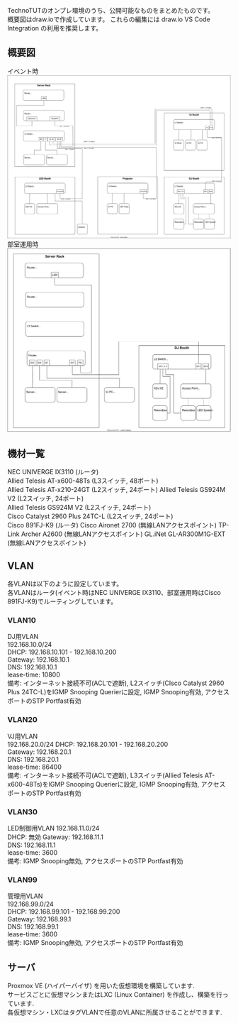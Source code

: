 TechnoTUTのオンプレ環境のうち、公開可能なものをまとめたものです。  
概要図はdraw.ioで作成しています。 これらの編集には draw.io VS Code Integration の利用を推奨します。

## 概要図
イベント時  
![概要図](https://raw.githubusercontent.com/TechnoTUT/Infrastructure/main/network/event.drawio.svg)  
部室運用時  
![概要図](https://raw.githubusercontent.com/TechnoTUT/Infrastructure/main/network/clubroom.drawio.svg)  

## 機材一覧
NEC UNIVERGE IX3110 (ルータ)  
Allied Telesis AT-x600-48Ts (L3スイッチ, 48ポート)  
Allied Telesis AT-x210-24GT (L2スイッチ, 24ポート)
Allied Telesis GS924M V2 (L2スイッチ, 24ポート)  
Allied Telesis GS924M V2 (L2スイッチ, 24ポート)  
Cisco Catalyst 2960 Plus 24TC-L (L2スイッチ, 24ポート)  
Cisco 891FJ-K9 (ルータ)
Cisco Aironet 2700 (無線LANアクセスポイント)
TP-Link Archer A2600 (無線LANアクセスポイント)
GL.iNet GL-AR300M1G-EXT (無線LANアクセスポイント)

## VLAN
各VLANは以下のように設定しています。  
各VLANはルータ(イベント時はNEC UNIVERGE IX3110、部室運用時はCisco 891FJ-K9)でルーティングしています。  

### VLAN10
DJ用VLAN  
192.168.10.0/24  
DHCP: 192.168.10.101 - 192.168.10.200  
Gateway: 192.168.10.1  
DNS: 192.168.10.1  
lease-time: 10800  
備考: インターネット接続不可(ACLで遮断), L2スイッチ(CIsco Catalyst 2960 Plus 24TC-L)をIGMP Snooping Querierに設定, IGMP Snooping有効, アクセスポートのSTP Portfast有効  

### VLAN20
VJ用VLAN  
192.168.20.0/24
DHCP: 192.168.20.101 - 192.168.20.200  
Gateway: 192.168.20.1  
DNS: 192.168.20.1  
lease-time: 86400  
備考: インターネット接続不可(ACLで遮断), L3スイッチ(Allied Telesis AT-x600-48Ts)をIGMP Snooping Querierに設定, IGMP Snooping有効, アクセスポートのSTP Portfast有効  

### VLAN30
LED制御用VLAN
192.168.11.0/24  
DHCP: 無効
Gateway: 192.168.11.1  
DNS: 192.168.11.1  
lease-time: 3600  
備考: IGMP Snooping無効, アクセスポートのSTP Portfast有効  

### VLAN99
管理用VLAN  
192.168.99.0/24  
DHCP: 192.168.99.101 - 192.168.99.200  
Gateway: 192.168.99.1  
DNS: 192.168.99.1  
lease-time: 3600  
備考: IGMP Snooping無効, アクセスポートのSTP Portfast有効    

## サーバ
Proxmox VE (ハイパーバイザ) を用いた仮想環境を構築しています.  
サービスごとに仮想マシンまたはLXC (Linux Container) を作成し、構築を行っています.  
各仮想マシン・LXCはタグVLANで任意のVLANに所属させることができます.